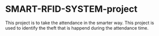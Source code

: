 # SMART-RFID-SYSTEM-project

This project is to take the attendance in the smarter way.
This project is used to identify the theft that is happend during the attendance time.
